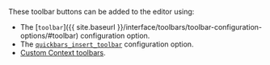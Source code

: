 These toolbar buttons can be added to the editor using:

- The [`toolbar`]({{ site.baseurl }}/interface/toolbars/toolbar-configuration-options/#toolbar) configuration option.
- The [`quickbars_insert_toolbar`]({{site.baseurl}}/plugins-ref/opensource/quickbars/#quickbars_insert_toolbar) configuration option.
- [Custom Context toolbars]({{site.baseurl}}/how-to-guides/creating-custom-ui-components/contexttoolbar/).